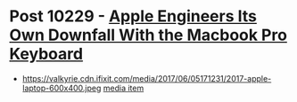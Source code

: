 # Post 10229 - [Apple Engineers Its Own Downfall With the Macbook Pro Keyboard](https://www.ifixit.com/News/10229/macbook-pro-keyboard)

- https://valkyrie.cdn.ifixit.com/media/2017/06/05171231/2017-apple-laptop-600x400.jpeg [media item](media-27635.md)